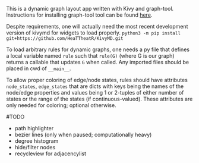 This is a dynamic graph layout app written with Kivy and graph-tool.  Instructions for installing graph-tool tool can
be found [here](https://graph-tool.skewed.de/).

Despite requirements, one will actually need the most recent development version of kivymd for widgets to load properly.
`python3 -m pip install git+https://github.com/HeaTTheatR/KivyMD.git`

To load arbitrary rules for dynamic graphs, one needs a py file that defines a local variable named `rule` such that
`rule(G)` (where G is our graph) returns a callable that updates `G` when called.  Any imported files should be placed
in cwd of `__main__`.

To allow proper coloring of edge/node states, rules should have attributes `node_states`, `edge_states` that are dicts
with keys being the names of the node/edge properties and values being 1 or 2-tuples of either number of states or the
range of the states (if continuous-valued).  These attributes are only needed for coloring; optional otherwise.

#TODO

* path highlighter
* bezier lines (only when paused; computationally heavy)
* degree histogram
* hide/filter nodes
* recycleview for adjacencylist